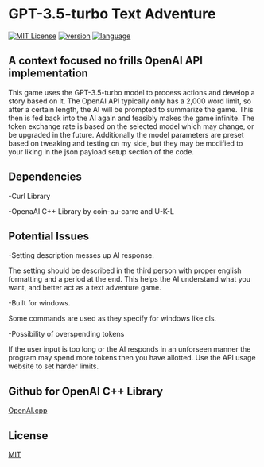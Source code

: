 
# GPT-3.5-turbo Text Adventure







[![MIT License](https://img.shields.io/badge/License-MIT-green.svg)](https://choosealicense.com/licenses/mit/)
[![version](https://img.shields.io/badge/version-1.0.0-blue)]()
[![language](https://img.shields.io/badge/-c++-black?logo=c%2B%2B&style=social)](https://isocpp.org/)



## A context focused no frills OpenAI API implementation 

This game uses the GPT-3.5-turbo model to process actions and develop a story based on it.
The OpenAI API typically only has a 2,000 word limit, so after a certain length, the AI will be prompted to summarize the game. This then is fed back into the AI again and feasibly makes the game infinite. The token exchange rate is based on the selected model which may change, or be upgraded in the future. Additionally the model parameters are preset based on tweaking and testing on my side, but they may be modified to your liking in the json payload setup section of the code.

## Dependencies

-Curl Library

-OpenaAI C++ Library by coin-au-carre and U-K-L
## Potential Issues


-Setting description messes up AI response.

The setting should be described in the third person with proper english formatting and a period at the end. This helps the AI understand what you want, and better act as a text adventure game.

-Built for windows.

Some commands are used as they specify for windows like cls.

-Possibility of overspending tokens

If the user input is too long or the AI responds in an unforseen manner the program may spend more tokens then you have allotted. Use the API usage website to set harder limits.




## Github for OpenAI C++ Library

[OpenAI.cpp](https://github.com/olrea/openai-cpp)


## License

[MIT](https://choosealicense.com/licenses/mit/)

